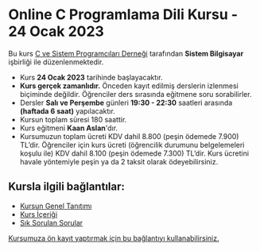 # Online C Programlama Dili Kursu - 24 Ocak 2023


 Bu kurs [C ve Sistem Programcıları Derneği](http://www.csystem.org/) tarafından __Sistem Bilgisayar__ işbirliği ile düzenlenmektedir.
+ Kurs __24 Ocak 2023__ tarihinde başlayacaktır.
+ __Kurs gerçek zamanlıdır.__ Önceden kayıt edilmiş derslerin izlenmesi biçiminde değildir. Öğrenciler ders sırasında eğitmene soru sorabilirler.
+ Dersler __Salı ve Perşembe__ günleri  __19:30 - 22:30__ saatleri arasında __(haftada 6 saat)__ yapılacaktır.
+ Kursun toplam süresi 180 saattir.
+ Kurs eğitmeni __Kaan Aslan__'dır.
+ Kursumuzun toplam ücreti KDV dahil 8.800 (peşin ödemede 7.900) TL’dir. Öğrenciler için kurs ücreti (öğrencilik durumunu belgelemeleri koşulu ile) KDV dahil 8.100 (peşin ödemede 7.300) TL’dir. Kurs ücretini havale yöntemiyle peşin ya da 2 taksit olarak ödeyebilirsiniz.
## Kursla ilgili bağlantılar:
+ [Kursun Genel Tanıtımı](https://github.com/CSD-1993/Online-C-Programlama-Dili-Kursu-24-Ocak-2023-/blob/main/kurs-tan%C4%B1t%C4%B1m%C4%B1.md)
+ [Kurs İçeriği](https://github.com/CSD-1993/Online-C-Programlama-Dili-Kursu-24-Ocak-2023-/blob/main/kurs-i%C3%A7eri%C4%9Fi.md)
+ [Sık Sorulan Sorular](https://github.com/CSD-1993/Online-C-Programlama-Dili-Kursu-24-Ocak-2023-/blob/main/SSS.md)

[Kursumuza ön kayıt yaptırmak için bu bağlantıyı kullanabilirsiniz.]( https://us06web.zoom.us/meeting/register/tZAqfuiorT4uHNRPH-ZLc-DTJhNVJPizqjgO)
